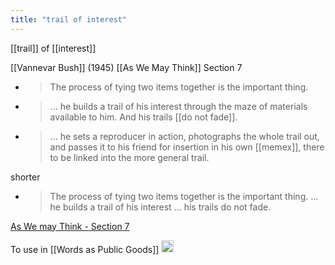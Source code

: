 ```yaml
---
title: "trail of interest"
---
```


[[trail]] of [[interest]]

[[Vannevar Bush]] (1945)
[[As We May Think]] Section 7
- > The process of tying two items together is the important thing.
- > ... he builds a trail of his interest through the maze of materials available to him. And his trails [[do not fade]].
- >  ... he sets a reproducer in action, photographs the whole trail out, and passes it to his friend for insertion in his own [[memex]], there to be linked into the more general trail.

shorter
- > The process of tying two items together is the important thing. ... he builds a trail of his interest ... his trails do not fade.

[As We may Think - Section 7](https://www.w3.org/History/1945/vbush/vbush7.shtml)

To use in [[Words as Public Goods]]
<img src='https://scrapbox.io/api/pages/nishio-en/en/icon' alt='en.icon' height="19.5"/>
